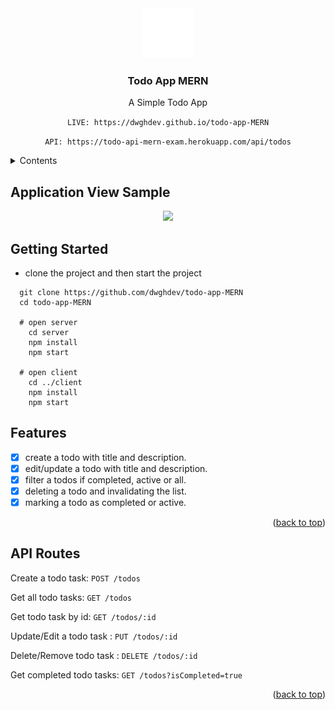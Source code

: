 <!-- Project Logo -->
<div align="center">
  <a href="https://github.com/dwghdev/todo-app-MERN">
    <img src="client/public/logo.png" height="80">
  </a>

  <h3 align="center">Todo App MERN</h3>
  <p align="center">A Simple Todo App</p>

  `` LIVE: https://dwghdev.github.io/todo-app-MERN ``

  `` API: https://todo-api-mern-exam.herokuapp.com/api/todos ``

</div>
<details>
  <summary>Contents</summary>
    <ul>
      <li>
        <a href="#getting-started">Getting Started</a>
      </li>
      <li>
        <a href="#features">Features</a>
      </li>
      <li>
        <a href="#api-routes">API Routes</a>
      </li>
    </ul>
</details>

## Application View Sample
<div align="center">
  <img src="https://media3.giphy.com/media/DJF2Dt2PlgVDNtkF9i/giphy.gif" />
</div>

## Getting Started
  - clone the project and then start the project
```
  git clone https://github.com/dwghdev/todo-app-MERN 
  cd todo-app-MERN

  # open server
    cd server
    npm install
    npm start

  # open client
    cd ../client
    npm install
    npm start
```

## Features
- [x] create a todo with title and description.
- [x] edit/update a todo with title and description.
- [x] filter a todos if completed, active or all.
- [x] deleting a todo and invalidating the list.
- [x] marking a todo as completed or active.

<p align="right">(<a href="#top">back to top</a>)</p>

## API Routes
 Create a todo task: ``POST /todos``

 Get all todo tasks: ``GET /todos``

 Get todo task by id: ``GET /todos/:id``

 Update/Edit a todo task : ``PUT /todos/:id``

 Delete/Remove todo task : ``DELETE /todos/:id``

 Get completed todo tasks: ``GET /todos?isCompleted=true``

<p align="right">(<a href="#top">back to top</a>)</p>
